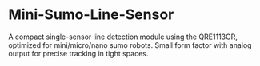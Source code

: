 # Mini-Sumo-Line-Sensor
A compact single-sensor line detection module using the QRE1113GR, optimized for mini/micro/nano sumo robots. Small form factor with analog output for precise tracking in tight spaces.
